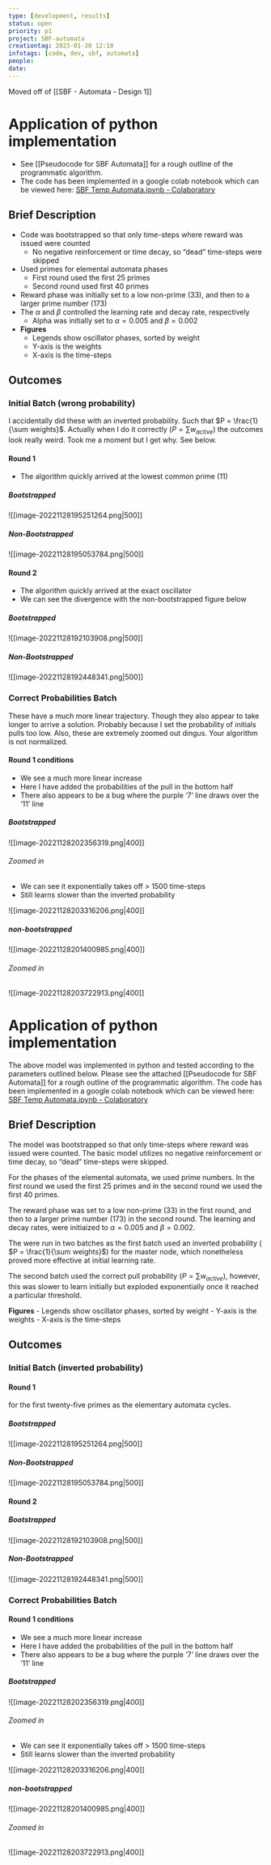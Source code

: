 ```yaml
---
type: [development, results]
status: open
priority: p1
project: SBF-automata
creationtag: 2023-01-30 12:10
infotags: [code, dev, sbf, automata]
people:
date:
---
```

Moved off of [[SBF - Automata - Design 1]]


# Application of python implementation
- See [[Pseudocode for SBF Automata]] for a rough outline of the programmatic algorithm.
- The code has been implemented in a google colab notebook which can be viewed here: [SBF Temp Automata.ipynb - Colaboratory](https://colab.research.google.com/drive/1mC19lGwOrCA8cdEzlYdsuVc5lNUt6z8L?usp=sharing)
## Brief Description
- Code was bootstrapped so that only time-steps where reward was issued were counted
	- No negative reinforcement or time decay, so “dead” time-steps were skipped
- Used primes for elemental automata phases
	- First round used the first 25 primes
	- Second round used first 40 primes
- Reward phase was initially set to a low non-prime (33), and then to a larger prime number (173)
- The $\alpha$ and $\beta$ controlled the learning rate and decay rate, respectively
	- Alpha was initially set to $\alpha = 0.005$ and $\beta = 0.002$
- **Figures**
	- Legends show oscillator phases, sorted by weight
	- Y-axis is the weights
	- X-axis is the time-steps

## Outcomes

### Initial Batch (wrong probability)
I accidentally did these with an inverted probability. Such that $P = \frac{1}{\sum weights}$.
Actually when I do it correctly ($P = \sum w_{active}$) the outcomes look really weird. Took me a moment but I get why.
See below.
#### Round 1
- The algorithm quickly arrived at the lowest common prime (11)
##### Bootstrapped
![[image-20221128195251264.png|500]]


##### Non-Bootstrapped
![[image-20221128195053784.png|500]]


#### Round 2
- The algorithm quickly arrived at the exact oscillator 
- We can see the divergence with the non-bootstrapped figure below
##### Bootstrapped
![[image-20221128192103908.png|500]]
##### Non-Bootstrapped
![[image-20221128192448341.png|500]]


### Correct Probabilities Batch
These have a much more linear trajectory. Though they also appear to take longer to arrive a solution.
Probably because I set the probability of initials pulls too low.
Also, these are extremely zoomed out dingus. Your algorithm is not normalized.
#### Round 1 conditions
- We see a much more linear increase
- Here I have added the probabilities of the pull in the bottom half
- There also appears to be a bug where the purple ‘7’ line draws over the ‘11’ line
##### Bootstrapped
![[image-20221128202356319.png|400]]
###### Zoomed in
- We can see it exponentially takes off > 1500 time-steps
- Still learns slower than the inverted probability
	
![[image-20221128203316206.png|400]]



##### non-bootstrapped
![[image-20221128201400985.png|400]]

###### Zoomed in
![[image-20221128203722913.png|400]]









# Application of python implementation
The above model was implemented in python and tested according to the parameters outlined below. Please see the attached [[Pseudocode for SBF Automata]] for a rough outline of the programmatic algorithm. The code has been implemented in a google colab notebook which can be viewed here: [SBF Temp Automata.ipynb - Colaboratory](https://colab.research.google.com/drive/1mC19lGwOrCA8cdEzlYdsuVc5lNUt6z8L?usp=sharing)

## Brief Description
The model was bootstrapped so that only time-steps where reward was issued were counted. The basic model utilizes no negative reinforcement or time decay, so “dead” time-steps were skipped.

For the phases of the elemental automata, we used prime numbers. In the first round we used the first 25 primes and in the second round we used the first 40 primes. 

The reward phase was set to a low non-prime (33) in the first round, and then to a larger prime number (173) in the second round. The learning and decay rates, were initiaized  to $\alpha = 0.005$ and $\beta = 0.002$.

The were run in two batches as the first batch used an inverted probability ( $P = \frac{1}{\sum weights}$) for the master node, which nonetheless proved more effective at initial learning rate. 

The second batch used the correct pull probability ($P = \sum w_{active}$), however, this was slower to learn initially but exploded exponentially once it reached a particular threshold.

**Figures**
	- Legends show oscillator phases, sorted by weight
	- Y-axis is the weights
	- X-axis is the time-steps

## Outcomes
### Initial Batch (inverted probability)
#### Round 1
for the first twenty-five primes as the elementary automata cycles.
##### Bootstrapped
![[image-20221128195251264.png|500]]

##### Non-Bootstrapped
![[image-20221128195053784.png|500]]


#### Round 2
##### Bootstrapped
![[image-20221128192103908.png|500]]
##### Non-Bootstrapped
![[image-20221128192448341.png|500]]


### Correct Probabilities Batch
#### Round 1 conditions
- We see a much more linear increase
- Here I have added the probabilities of the pull in the bottom half
- There also appears to be a bug where the purple ‘7’ line draws over the ‘11’ line
##### Bootstrapped
![[image-20221128202356319.png|400]]
###### Zoomed in
- We can see it exponentially takes off > 1500 time-steps
- Still learns slower than the inverted probability
	
![[image-20221128203316206.png|400]]



##### non-bootstrapped
![[image-20221128201400985.png|400]]

###### Zoomed in
![[image-20221128203722913.png|400]]